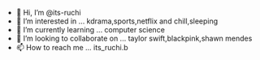 - 👋 Hi, I’m @its-ruchi
- 👀 I’m interested in ... kdrama,sports,netflix and chill,sleeping
- 🌱 I’m currently learning ... computer science
- 💞️ I’m looking to collaborate on ... taylor swift,blackpink,shawn mendes
- 📫 How to reach me ... its_ruchi.b

<!---
its-ruchi/its-ruchi is a ✨ special ✨ repository because its `README.md` (this file) appears on your GitHub profile.
You can click the Preview link to take a look at your changes.
--->
